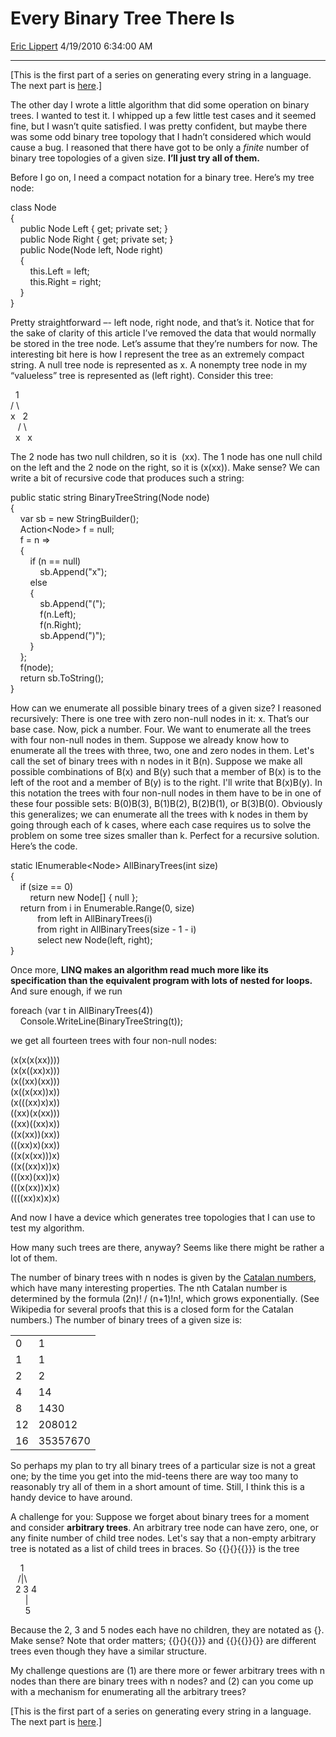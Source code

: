 <div id="page">

# Every Binary Tree There Is

[Eric Lippert](https://social.msdn.microsoft.com/profile/Eric%20Lippert) 4/19/2010 6:34:00 AM

-----

<div id="content">

<div class="mine">

\[This is the first part of a series on generating every string in a language. The next part is [here](http://blogs.msdn.com/b/ericlippert/archive/2010/04/22/every-tree-there-is.aspx).\]

The other day I wrote a little algorithm that did some operation on binary trees. I wanted to test it. I whipped up a few little test cases and it seemed fine, but I wasn’t quite satisfied. I was pretty confident, but maybe there was some odd binary tree topology that I hadn’t considered which would cause a bug. I reasoned that there have got to be only a *finite* number of binary tree topologies of a given size. **I’ll just try all of them.**

Before I go on, I need a compact notation for a binary tree. Here’s my tree node:

<span class="code"> </span>

class Node  
{  
    public Node Left { get; private set; }  
    public Node Right { get; private set; }  
    public Node(Node left, Node right)  
    {  
        this.Left = left;  
        this.Right = right;  
    }  
}

Pretty straightforward –- left node, right node, and that’s it. Notice that for the sake of clarity of this article I’ve removed the data that would normally be stored in the tree node. Let’s assume that they’re numbers for now. The interesting bit here is how I represent the tree as an extremely compact string. A null tree node is represented as <span class="code">x</span>. A nonempty tree node in my “valueless” tree is represented as <span class="code">(left right)</span>. Consider this tree: <span class="code"> </span>

  1  
/ \\  
x   2  
   / \\  
  x   x

The 2 node has two null children, so it is  <span class="code">(xx)</span>. The 1 node has one null child on the left and the 2 node on the right, so it is <span class="code">(x(xx))</span>. Make sense? We can write a bit of recursive code that produces such a string: <span class="code"> </span>

public static string BinaryTreeString(Node node)  
{  
    var sb = new StringBuilder();  
    Action\<Node\> f = null;  
    f = n =\>  
    {  
        if (n == null)  
            sb.Append("x");  
        else  
        {  
            sb.Append("(");  
            f(n.Left);  
            f(n.Right);  
            sb.Append(")");  
        }  
    };  
    f(node);  
    return sb.ToString();  
}

How can we enumerate all possible binary trees of a given size? I reasoned recursively: There is one tree with zero non-null nodes in it: x. That’s our base case. Now, pick a number. Four. We want to enumerate all the trees with four non-null nodes in them. Suppose we already know how to enumerate all the trees with three, two, one and zero nodes in them. Let's call the set of binary trees with n nodes in it B(n). Suppose we make all possible combinations of B(x) and B(y) such that a member of B(x) is to the left of the root and a member of B(y) is to the right. I'll write that B(x)B(y). In this notation the trees with four non-null nodes in them have to be in one of these four possible sets: <span class="code">B(0)B(3), B(1)B(2), B(2)B(1), or B(3)B(0).</span> <span class="code"></span>Obviously this generalizes; we can enumerate all the trees with k nodes in them by going through each of k cases, where each case requires us to solve the problem on some tree sizes smaller than k. Perfect for a recursive solution. Here’s the code. <span class="code"> </span>

static IEnumerable\<Node\> AllBinaryTrees(int size)  
{  
    if (size == 0)  
        return new Node\[\] { null };  
    return from i in Enumerable.Range(0, size)  
           from left in AllBinaryTrees(i)  
           from right in AllBinaryTrees(size - 1 - i)  
           select new Node(left, right);  
}

Once more, **LINQ makes an algorithm read much more like its specification than the equivalent program with lots of nested for loops.** And sure enough, if we run <span class="code"> </span>

foreach (var t in AllBinaryTrees(4))  
    Console.WriteLine(BinaryTreeString(t));

we get all fourteen trees with four non-null nodes:

<span class="code"> </span>

(x(x(x(xx))))  
(x(x((xx)x)))  
(x((xx)(xx)))  
(x((x(xx))x))  
(x(((xx)x)x))  
((xx)(x(xx)))  
((xx)((xx)x))  
((x(xx))(xx))  
(((xx)x)(xx))  
((x(x(xx)))x)  
((x((xx)x))x)  
(((xx)(xx))x)  
(((x(xx))x)x)  
((((xx)x)x)x)

And now I have a device which generates tree topologies that I can use to test my algorithm.

How many such trees are there, anyway? Seems like there might be rather a lot of them.

The number of binary trees with n nodes is given by the [Catalan numbers](http://en.wikipedia.org/wiki/Catalan_number), which have many interesting properties. The nth Catalan number is determined by the formula (2n)\! / (n+1)\!n\!, which grows exponentially. (See Wikipedia for several proofs that this is a closed form for the Catalan numbers.) The number of binary trees of a given size is:

<table>
<tbody>
<tr class="odd">
<td>0</td>
<td>1</td>
</tr>
<tr class="even">
<td>1</td>
<td>1</td>
</tr>
<tr class="odd">
<td>2</td>
<td>2</td>
</tr>
<tr class="even">
<td>4</td>
<td>14</td>
</tr>
<tr class="odd">
<td>8</td>
<td>1430</td>
</tr>
<tr class="even">
<td>12</td>
<td>208012</td>
</tr>
<tr class="odd">
<td>16</td>
<td>35357670</td>
</tr>
</tbody>
</table>

So perhaps my plan to try all binary trees of a particular size is not a great one; by the time you get into the mid-teens there are way too many to reasonably try all of them in a short amount of time. Still, I think this is a handy device to have around.

A challenge for you: Suppose we forget about binary trees for a moment and consider **arbitrary trees**. An arbitrary tree node can have zero, one, or any finite number of child tree nodes. Let's say that a non-empty arbitrary tree is notated as a list of child trees in braces. So <span class="code">{{}{}{{}}}</span> is the tree

<span class="code"> </span>

    1  
   /|\\  
  2 3 4  
      |  
      5

Because the 2, 3 and 5 nodes each have no children, they are notated as <span class="code">{}</span>. Make sense? Note that order matters; <span class="code">{{}{}{{}}}</span> and <span class="code">{{}{{}}{}}</span> are different trees even though they have a similar structure.

My challenge questions are (1) are there more or fewer arbitrary trees with n nodes than there are binary trees with n nodes? and (2) can you come up with a mechanism for enumerating all the arbitrary trees?

\[This is the first part of a series on generating every string in a language. The next part is [here](http://blogs.msdn.com/b/ericlippert/archive/2010/04/22/every-tree-there-is.aspx).\]

</div>

</div>

</div>

